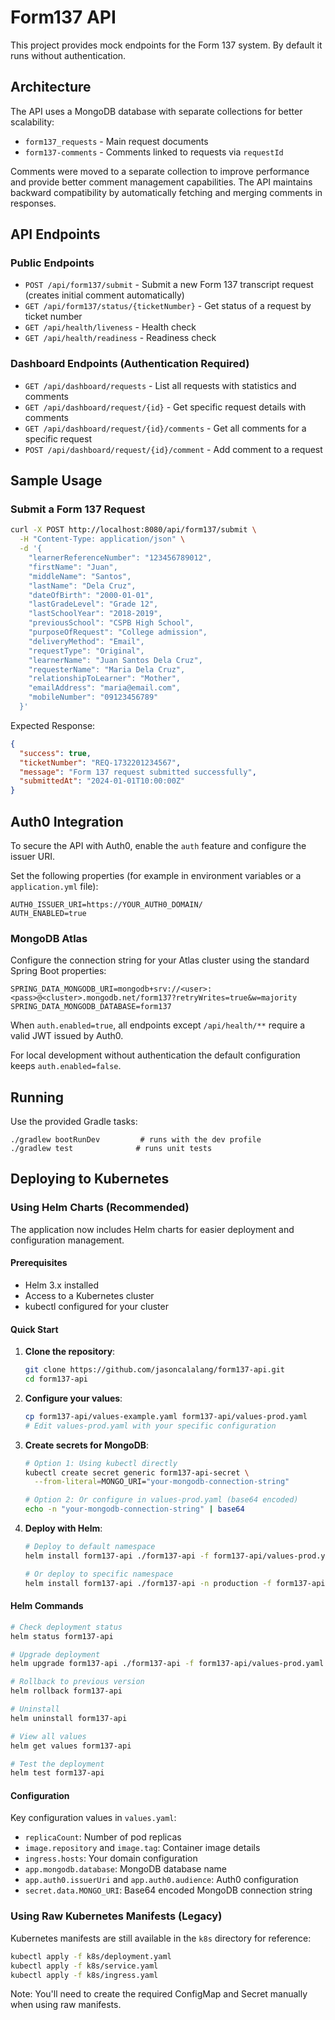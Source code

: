 # Form137 API

This project provides mock endpoints for the Form 137 system. By default it runs without authentication.

## Architecture

The API uses a MongoDB database with separate collections for better scalability:

- `form137_requests` - Main request documents
- `form137-comments` - Comments linked to requests via `requestId`

Comments were moved to a separate collection to improve performance and provide better comment management capabilities. The API maintains backward compatibility by automatically fetching and merging comments in responses.

## API Endpoints

### Public Endpoints
- `POST /api/form137/submit` - Submit a new Form 137 transcript request (creates initial comment automatically)
- `GET /api/form137/status/{ticketNumber}` - Get status of a request by ticket number
- `GET /api/health/liveness` - Health check
- `GET /api/health/readiness` - Readiness check

### Dashboard Endpoints (Authentication Required)
- `GET /api/dashboard/requests` - List all requests with statistics and comments
- `GET /api/dashboard/request/{id}` - Get specific request details with comments  
- `GET /api/dashboard/request/{id}/comments` - Get all comments for a specific request
- `POST /api/dashboard/request/{id}/comment` - Add comment to a request

## Sample Usage

### Submit a Form 137 Request

```bash
curl -X POST http://localhost:8080/api/form137/submit \
  -H "Content-Type: application/json" \
  -d '{
    "learnerReferenceNumber": "123456789012",
    "firstName": "Juan",
    "middleName": "Santos", 
    "lastName": "Dela Cruz",
    "dateOfBirth": "2000-01-01",
    "lastGradeLevel": "Grade 12",
    "lastSchoolYear": "2018-2019",
    "previousSchool": "CSPB High School",
    "purposeOfRequest": "College admission",
    "deliveryMethod": "Email",
    "requestType": "Original",
    "learnerName": "Juan Santos Dela Cruz",
    "requesterName": "Maria Dela Cruz",
    "relationshipToLearner": "Mother",
    "emailAddress": "maria@email.com",
    "mobileNumber": "09123456789"
  }'
```

Expected Response:
```json
{
  "success": true,
  "ticketNumber": "REQ-1732201234567",
  "message": "Form 137 request submitted successfully",
  "submittedAt": "2024-01-01T10:00:00Z"
}
```

## Auth0 Integration

To secure the API with Auth0, enable the `auth` feature and configure the issuer URI.

Set the following properties (for example in environment variables or a `application.yml` file):

```
AUTH0_ISSUER_URI=https://YOUR_AUTH0_DOMAIN/
AUTH_ENABLED=true
```

### MongoDB Atlas

Configure the connection string for your Atlas cluster using the standard
Spring Boot properties:

```
SPRING_DATA_MONGODB_URI=mongodb+srv://<user>:<pass>@<cluster>.mongodb.net/form137?retryWrites=true&w=majority
SPRING_DATA_MONGODB_DATABASE=form137
```

When `auth.enabled=true`, all endpoints except `/api/health/**` require a valid JWT issued by Auth0.

For local development without authentication the default configuration keeps `auth.enabled=false`.

## Running

Use the provided Gradle tasks:

```
./gradlew bootRunDev         # runs with the dev profile
./gradlew test              # runs unit tests
```

## Deploying to Kubernetes

### Using Helm Charts (Recommended)

The application now includes Helm charts for easier deployment and configuration management.

#### Prerequisites
- Helm 3.x installed
- Access to a Kubernetes cluster
- kubectl configured for your cluster

#### Quick Start

1. **Clone the repository**:
   ```bash
   git clone https://github.com/jasoncalalang/form137-api.git
   cd form137-api
   ```

2. **Configure your values**:
   ```bash
   cp form137-api/values-example.yaml form137-api/values-prod.yaml
   # Edit values-prod.yaml with your specific configuration
   ```

3. **Create secrets for MongoDB**:
   ```bash
   # Option 1: Using kubectl directly
   kubectl create secret generic form137-api-secret \
     --from-literal=MONGO_URI="your-mongodb-connection-string"
   
   # Option 2: Or configure in values-prod.yaml (base64 encoded)
   echo -n "your-mongodb-connection-string" | base64
   ```

4. **Deploy with Helm**:
   ```bash
   # Deploy to default namespace
   helm install form137-api ./form137-api -f form137-api/values-prod.yaml
   
   # Or deploy to specific namespace
   helm install form137-api ./form137-api -n production -f form137-api/values-prod.yaml --create-namespace
   ```

#### Helm Commands

```bash
# Check deployment status
helm status form137-api

# Upgrade deployment
helm upgrade form137-api ./form137-api -f form137-api/values-prod.yaml

# Rollback to previous version
helm rollback form137-api

# Uninstall
helm uninstall form137-api

# View all values
helm get values form137-api

# Test the deployment
helm test form137-api
```

#### Configuration

Key configuration values in `values.yaml`:

- `replicaCount`: Number of pod replicas
- `image.repository` and `image.tag`: Container image details
- `ingress.hosts`: Your domain configuration
- `app.mongodb.database`: MongoDB database name
- `app.auth0.issuerUri` and `app.auth0.audience`: Auth0 configuration
- `secret.data.MONGO_URI`: Base64 encoded MongoDB connection string

### Using Raw Kubernetes Manifests (Legacy)

Kubernetes manifests are still available in the `k8s` directory for reference:

```bash
kubectl apply -f k8s/deployment.yaml
kubectl apply -f k8s/service.yaml
kubectl apply -f k8s/ingress.yaml
```

Note: You'll need to create the required ConfigMap and Secret manually when using raw manifests.
 